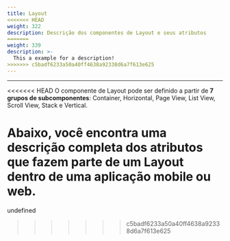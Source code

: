 ```yaml
---
title: Layout
<<<<<<< HEAD
weight: 322
description: Descrição dos componentes de Layout e seus atributos
=======
weight: 339
description: >-
  This a example for a description!
>>>>>>> c5badf6233a50a40ff4638a92338d6a7f613e625
---
```


---

<<<<<<< HEAD
O componente de Layout pode ser definido a partir de **7 grupos de subcomponentes**: Container, Horizontal, Page View, List View, Scroll View, Stack e Vertical.  

Abaixo, você encontra uma descrição completa dos atributos que fazem parte de um Layout dentro de uma aplicação mobile ou web.
=======
undefined
>>>>>>> c5badf6233a50a40ff4638a92338d6a7f613e625
